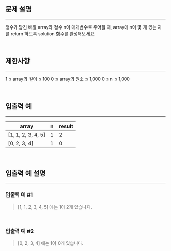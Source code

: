 ## 문제 설명

---

정수가 담긴 배열 array와 정수 n이 매개변수로 주어질 때, array에 n이 몇 개 있는 지를 return 하도록 solution 함수를 완성해보세요.

<br>

## 제한사항

---

1 ≤ array의 길이 ≤ 100
0 ≤ array의 원소 ≤ 1,000
0 ≤ n ≤ 1,000

<br>

## 입출력 예

---

| array              | n   | result |
| ------------------ | --- | ------ |
| [1, 1, 2, 3, 4, 5] | 1   | 2      |
| [0, 2, 3, 4]       | 1   | 0      |

<br>

## 입출력 예 설명

---

### 입출력 예 #1

> [1, 1, 2, 3, 4, 5] 에는 1이 2개 있습니다.

<br>

### 입출력 예 #2

> [0, 2, 3, 4] 에는 1이 0개 있습니다.

